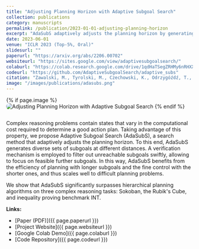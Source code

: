```yaml
---
title: "Adjusting Planning Horizon with Adaptive Subgoal Search"
collection: publications
category: manuscripts
permalink: /publication/2023-01-01-adjusting-planning-horizon
excerpt: "AdaSubS adaptively adjusts the planning horizon by generating diverse subgoals and swiftly filtering unreachable ones, combining efficiency and fine-grained control on tasks like Sokoban, Rubik's Cube, and INT."
date: 2023-06-01
venue: "ICLR 2023 (Top-5%, Oral)"
slidesurl: ""
paperurl: "https://arxiv.org/abs/2206.00702"
websiteurl: "https://sites.google.com/view/adaptivesubgoalsearch/"
colaburl: "https://colab.research.google.com/drive/1qdHaTSegZRHMy6nRHXXFjY0DjKSTZQ0x?usp=sharing"
codeurl: "https://github.com/AdaptiveSubgoalSearch/adaptive_subs"
citation: "Zawalski, M., Tyrolski, M., Czechowski, K., Odrzygóźdź, T., Stachura, D., Piękos, P., Wu, Y., Kuciński, Ł. and Miłoś, P., 2022. Fast and precise: Adjusting planning horizon with adaptive subgoal search. arXiv preprint arXiv:2206.00702."
image: "/images/publications/adasubs.png"
---
```


{% if page.image %}
<img src="{{ page.image }}" alt="Adjusting Planning Horizon with Adaptive Subgoal Search" style="max-width: 420px; border-radius: 8px; margin-bottom: 1em;" />
{% endif %}

Complex reasoning problems contain states that vary in the computational cost required to determine a good action plan. Taking advantage of this property, we propose Adaptive Subgoal Search (AdaSubS), a search method that adaptively adjusts the planning horizon. To this end, AdaSubS generates diverse sets of subgoals at different distances. A verification mechanism is employed to filter out unreachable subgoals swiftly, allowing to focus on feasible further subgoals. In this way, AdaSubS benefits from the efficiency of planning with longer subgoals and the fine control with the shorter ones, and thus scales well to difficult planning problems.

We show that AdaSubS significantly surpasses hierarchical planning algorithms on three complex reasoning tasks: Sokoban, the Rubik's Cube, and inequality proving benchmark INT.

**Links:**
- [Paper (PDF)]({{ page.paperurl }})
- [Project Website]({{ page.websiteurl }})
- [Google Colab Demo]({{ page.colaburl }})
- [Code Repository]({{ page.codeurl }})
